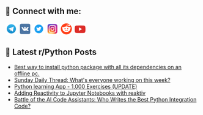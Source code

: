 ## 🔎 Connect with me:
[<img src="https://github.com/bullbesh/bullbesh/blob/main/images/Telegram.png" width="32" height="32" />](https://t.me/bullbesh)
[<img src="https://github.com/bullbesh/bullbesh/blob/main/images/VK.png" width="32" height="32" />](https://vk.com/bullbesh)
[<img src="https://github.com/bullbesh/bullbesh/blob/main/images/Twitter.png" width="32" height="32" />](https://twitter.com/bullbesh1)
[<img src="https://github.com/bullbesh/bullbesh/blob/main/images/Instagram.png" width="32" height="32" />](https://www.instagram.com/bullbesh)
[<img src="https://github.com/bullbesh/bullbesh/blob/main/images/Reddit.png" width="32" height="32" />](https://www.reddit.com/user/bullbesh)
[<img src="https://github.com/bullbesh/bullbesh/blob/main/images/YouTube.png" width="32" height="32" />](https://www.youtube.com/channel/UCtfjRs6uzgq5mfm8S06WTcg)

## 📕 Latest r/Python Posts
<!-- BLOG-POST-LIST:START -->
- [Best way to install python package with all its dependencies on an offline pc.](https://www.reddit.com/r/Python/comments/1keaeft/best_way_to_install_python_package_with_all_its/)
- [Sunday Daily Thread: What&#39;s everyone working on this week?](https://www.reddit.com/r/Python/comments/1ke6s0y/sunday_daily_thread_whats_everyone_working_on/)
- [Python learning App - 1,000 Exercises &lpar;UPDATE&rpar;](https://www.reddit.com/r/Python/comments/1ke5tcr/python_learning_app_1000_exercises_update/)
- [Adding Reactivity to Jupyter Notebooks with reaktiv](https://www.reddit.com/r/Python/comments/1ke56y7/adding_reactivity_to_jupyter_notebooks_with/)
- [Battle of the AI Code Assistants: Who Writes the Best Python Integration Code?](https://www.reddit.com/r/Python/comments/1kdzyq5/battle_of_the_ai_code_assistants_who_writes_the/)
<!-- BLOG-POST-LIST:END -->
